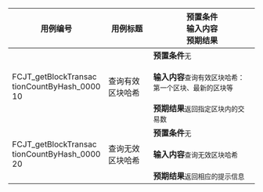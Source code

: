 |用例编号|用例标题|预置条件<br>输入内容<br>预期结果|
|----------------|----------------|----------------|
|<a name="FCJT_getBlockTransactionCountByHash_000010"></a>FCJT_getBlockTransac<br>tionCountByHash_0000<br>10|查询有效区块哈希|**预置条件**`无`<br><br>**输入内容**`查询有效区块哈希：第一个区块、最新的区块等`<br><br>**预期结果**`返回指定区块内的交易数`|
|<a name="FCJT_getBlockTransactionCountByHash_000020"></a>FCJT_getBlockTransac<br>tionCountByHash_0000<br>20|查询无效区块哈希|**预置条件**`无`<br><br>**输入内容**`查询无效区块哈希`<br><br>**预期结果**`返回相应的提示信息`|
